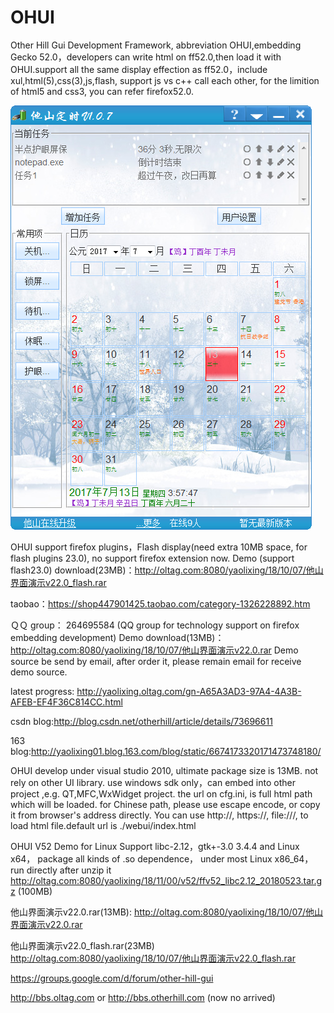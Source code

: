 # OHUI
Other Hill Gui Development Framework, abbreviation OHUI,embedding Gecko 52.0，developers can write html on ff52.0,then load it with OHUI.support all the same display effection as  ff52.0，include xul,html(5),css(3),js,flash,  support js vs c++ call each other, for the limition of html5 and css3, you can refer firefox52.0.

![PNG](images/OtherHillTimerv1.0.7.png)

OHUI support firefox plugins，Flash display(need extra 10MB space, for flash plugins 23.0), no support firefox extension now.
Demo (support flash23.0) download(23MB)：http://oltag.com:8080/yaolixing/18/10/07/他山界面演示v22.0_flash.rar

taobao：https://shop447901425.taobao.com/category-1326228892.htm

ＱＱ group：  264695584 (QQ group for technology support on firefox embedding development)
Demo download(13MB)：http://oltag.com:8080/yaolixing/18/10/07/他山界面演示v22.0.rar
Demo source be send by email, after order it, please remain email for receive demo source.

latest progress: http://yaolixing.oltag.com/gn-A65A3AD3-97A4-4A3B-AFEB-EF4F36C814CC.html

csdn blog:http://blog.csdn.net/otherhill/article/details/73696611

163 blog:http://yaolixing01.blog.163.com/blog/static/6674173320171473748180/


OHUI develop under visual studio 2010, ultimate package size is 13MB. not rely on other  UI library. use windows sdk only，can embed into other project ,e.g.  QT,MFC,WxWidget project.
the url  on cfg.ini, is  full html path which will be loaded.  for Chinese path, please use escape encode, or copy it from browser's address directly. You can use http://, https://, file:///, to load html file.default url is ./webui/index.html 

OHUI V52 Demo for Linux 
Support libc-2.12，gtk+-3.0 3.4.4 and Linux x64， package all kinds of .so dependence，
under most Linux x86_64，run  directly after unzip it
http://oltag.com:8080/yaolixing/18/11/00/v52/ffv52_libc2.12_20180523.tar.gz (100MB)

他山界面演示v22.0.rar(13MB):
http://oltag.com:8080/yaolixing/18/10/07/他山界面演示v22.0.rar

他山界面演示v22.0_flash.rar(23MB)
http://oltag.com:8080/yaolixing/18/10/07/他山界面演示v22.0_flash.rar

https://groups.google.com/d/forum/other-hill-gui

http://bbs.oltag.com or http://bbs.otherhill.com (now no arrived)


